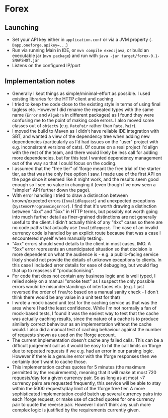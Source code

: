 # Forex

## Launching

  * Set your API key either in `application.conf`
   or via a JVM property (`-Dapp.oneforge.apikey=...`) 
  * Run via running Main in IDE, or `mvn compile exec:java`,
  or build an executable jar (`mvn package`)
  and run with  `java -jar target/forex-0.1-SNAPSHOT.jar`
  * Listens on the configured IP/port
  
## Implementation notes

  * Generally I kept things as simple/minimal-effort as possible.
  I used existing libraries for the HTTP client and caching.
  * I tried to keep the code close to the existing style
  in terms of using final tagless etc.
  However I did  rename the repeated types with the same name
  (`Error` and `Algebra` in different packages)
  as I found they were confusing me to the point of making code errors.
  I also moved some classes out of `object`s
  (e.g. `RatePair` rather than `Rate.Pair`).
  * I moved the build to Maven
  as I didn't have reliable IDE integration with SBT,
  and wanted a view of the dependency tree when adding new dependencies
  (particularly as I'd had issues on the "user" project with
  e.g. inconsistent versions of cats).
  Of course on a real project I'd align with the rest of the team,
  and there would likely be less call for adding more dependencies,
  but for this test I wanted dependency management out of the way
  so that I could focus on the coding.
  * I assumed that the "free tier" of 1forge meant the free trial of the
  starter tier, as that was the only free option I saw.
  I made use of the first API on the page since it seemed like it might
  work, and the results seem good enough so I see no value in changing
  it (even though I've now seen a "simpler" API further down the page).
  * With error handling I tried to draw a distinction
  between known/expected errors (`InvalidRequest`)
  and unexpected exceptions (`SystemOrProgrammingError`).
  I find that it's worth drawing a distinction between "4xx" and "5xx"
  in HTTP terms, but possibly not worth going into much further detail
  as finer-grained distinctions are not generally useful to the client.
  I didn't actually think of any "4xx" cases so there are no code paths
  that actually use `InvalidRequest`.
  The case of an invalid currency code is handled by an explicit route
  because that was a case I encountered myself when manually testing.
  * "4xx" errors should send details to the client in most cases, IMO.
  A "5xx" error represents an unanticipated situation so that decision
  is more dependent on what the audience is -
  e.g. a public-facing service likely should not provide the details
  of unknown exceptions to clients.
  In this case I included error details for ease of debugging,
  but would flag that up to reassess if "productionising".
  * For code that does not contain any business logic and is well typed,
  I relied solely on a manual "smoke test" as I suspect the only
  possible errors would be misunderstandings of interfaces etc.
  (e.g. I just reversed the order of `from`/`to` based on a manual
  sanity check -
  I don't think there would be any value in a unit test for that)
  * I wrote a mock-based unit test for the caching service
  as that was the area where I had the least confidence.
  While I'm not normally a fan of mock-based tests,
  I found it was the easiest way to test that the cache was actually
  caching results, since the nature of a cache is to produce similarly
  correct behaviour as an implementation without the cache would.
  I also did a manual test of caching behaviour
  against the number of requests shown as used on the 1forge account.
  * The current implementation doesn't cache any failed calls.
  This can be a difficult judgement call as it would be easy to hit
  the call limits on 1forge due to repeated requests if we e.g. had
  an error in our parsing logic. However if there is a genuine error
  with the 1forge responses then we certainly don't want to cache those.
  * This implementation caches quotes for 5 minutes
  (the maximum permitted by the requirements), meaning that it will make
  at most 720 requests/day for a given currency pair.
  So as long as at most ~7 currency pairs are requested frequently,
  this service will be able to stay within the 5000 requests/day limit
  of the 1forge free tier. A more sophisticated implementation could
  batch up several currency pairs into each 1forge request, or make use
  of cached quotes for one currency pair to quote the reverse pair.
  However I don't think any such more complex logic is justified by
  the requirements currently given.